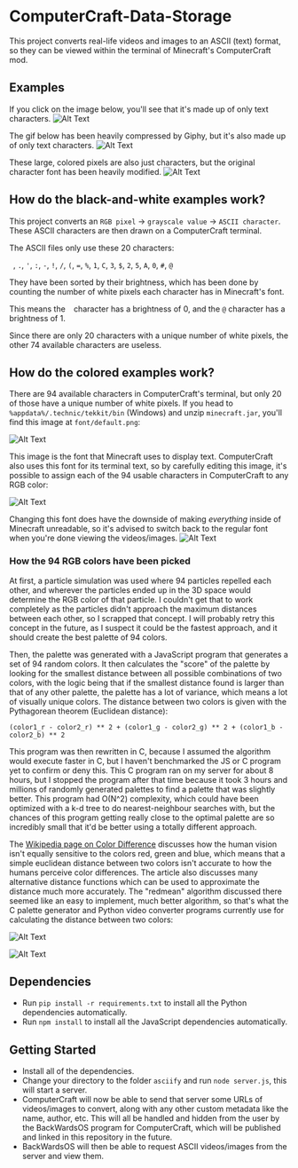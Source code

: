 # ComputerCraft-Data-Storage
This project converts real-life videos and images to an ASCII (text) format, so they can be viewed within the terminal of Minecraft's ComputerCraft mod.

## Examples

If you click on the image below, you'll see that it's made up of only text characters.
![Alt Text](https://i.imgur.com/t04CTfR.png)

The gif below has been heavily compressed by Giphy, but it's also made up of only text characters.
![Alt Text](https://media.giphy.com/media/l50uTz68nIUC1suQzi/giphy.gif)

These large, colored pixels are also just characters, but the original character font has been heavily modified.
![Alt Text](https://i.imgur.com/jAkjwAJ.png)

## How do the black-and-white examples work?

This project converts an `RGB pixel` -> `grayscale value` -> `ASCII character`.
These ASCII characters are then drawn on a ComputerCraft terminal.

The ASCII files only use these 20 characters:

` `, `.`, `'`, `:`, `-`, `!`, `/`, `(`, `=`, `%`, `1`, `C`, `3`, `$`, `2`, `5`, `A`, `0`, `#`, `@`

They have been sorted by their brightness, which has been done by counting the number of white pixels each character has in Minecraft's font.

This means the ` ` character has a brightness of 0, and the `@` character has a brightness of 1.

Since there are only 20 characters with a unique number of white pixels, the other 74 available characters are useless.

## How do the colored examples work?

There are 94 available characters in ComputerCraft's terminal, but only 20 of those have a unique number of white pixels.
If you head to `%appdata%/.technic/tekkit/bin` (Windows) and unzip `minecraft.jar`, you'll find this image at `font/default.png`:

![Alt Text](https://i.imgur.com/QEpIybU.png)

This image is the font that Minecraft uses to display text. ComputerCraft also uses this font for its terminal text, so by carefully editing this image, it's possible to assign each of the 94 usable characters in ComputerCraft to any RGB color:

![Alt Text](https://i.imgur.com/WLWlmiw.png)

Changing this font does have the downside of making *everything* inside of Minecraft unreadable, so it's advised to switch back to the regular font when you're done viewing the videos/images.
![Alt Text](https://i.imgur.com/SLRf9GX.png)

### How the 94 RGB colors have been picked

At first, a particle simulation was used where 94 particles repelled each other, and wherever the particles ended up in the 3D space would determine the RGB color of that particle. I couldn't get that to work completely as the particles didn't approach the maximum distances between each other, so I scrapped that concept. I will probably retry this concept in the future, as I suspect it could be the fastest approach, and it should create the best palette of 94 colors.

Then, the palette was generated with a JavaScript program that generates a set of 94 random colors. It then calculates the "score" of the palette by looking for the smallest distance between all possible combinations of two colors, with the logic being that if the smallest distance found is larger than that of any other palette, the palette has a lot of variance, which means a lot of visually unique colors. The distance between two colors is given with the Pythagorean theorem (Euclidean distance):

`(color1_r - color2_r) ** 2 + (color1_g - color2_g) ** 2 + (color1_b - color2_b) ** 2`

This program was then rewritten in C, because I assumed the algorithm would execute faster in C, but I haven't benchmarked the JS or C program yet to confirm or deny this. This C program ran on my server for about 8 hours, but I stopped the program after that time because it took 3 hours and millions of randomly generated palettes to find a palette that was slightly better. This program had O(N^2) complexity, which could have been optimized with a k-d tree to do nearest-neighbour searches with, but the chances of this program getting really close to the optimal palette are so incredibly small that it'd be better using a totally different approach.

The [Wikipedia page on Color Difference](https://en.wikipedia.org/wiki/Color_difference#Euclidean) discusses how the human vision isn't equally sensitive to the colors red, green and blue, which means that a simple euclidean distance between two colors isn't accurate to how the humans perceive color differences. The article also discusses many alternative distance functions which can be used to approximate the distance much more accurately. The "redmean" algorithm discussed there seemed like an easy to implement, much better algorithm, so that's what the C palette generator and Python video converter programs currently use for calculating the distance between two colors:

![Alt Text](https://wikimedia.org/api/rest_v1/media/math/render/svg/41684f5a5dd515420fdc46c05f75d2b7efdc6045)

![Alt Text](https://wikimedia.org/api/rest_v1/media/math/render/svg/2e9018b3d7c1c1e622cc8d68a49cf208945bbfb2)

## Dependencies

* Run `pip install -r requirements.txt` to install all the Python dependencies automatically.
* Run `npm install` to install all the JavaScript dependencies automatically.

## Getting Started

* Install all of the dependencies.
* Change your directory to the folder `asciify` and run `node server.js`, this will start a server.
* ComputerCraft will now be able to send that server some URLs of videos/images to convert, along with any other custom metadata like the name, author, etc. This will all be handled and hidden from the user by the BackWardsOS program for ComputerCraft, which will be published and linked in this repository in the future.
* BackWardsOS will then be able to request ASCII videos/images from the server and view them.

